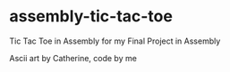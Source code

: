# assembly-tic-tac-toe
Tic Tac Toe in Assembly for my Final Project in Assembly

Ascii art by Catherine,
code by me
